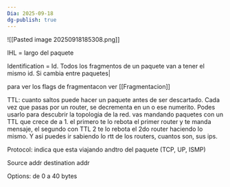 ```yaml
---
Dia: 2025-09-18
dg-publish: true
---
```

![[Pasted image 20250918185308.png]]

IHL = largo del paquete 

Identification = Id. Todos los fragmentos de un paquete van a tener el mismo id. Si cambia entre paquetes|

para ver los flags de fragmentacon ver [[Fragmentacion]]

TTL: cuanto saltos puede hacer un paquete antes de ser descartado. Cada vez que pasas por un router, se decrementa en un o ese numerito. Podes usarlo para descubrir la topologia de la red. vas mandando paquetes con un TTL que crece de a 1. el primero te lo rebota el primer router y te manda mensaje, el segundo con TTL 2 te lo rebota el 2do router haciendo lo mismo. Y asi puedes ir sabiendo lo rtt de los routers, cuantos son, sus ips.

Protocol: indica que esta viajando andtro del paquete (TCP, UP, ISMP)

Source addr 
destination addr 


Options: de 0 a 40 bytes